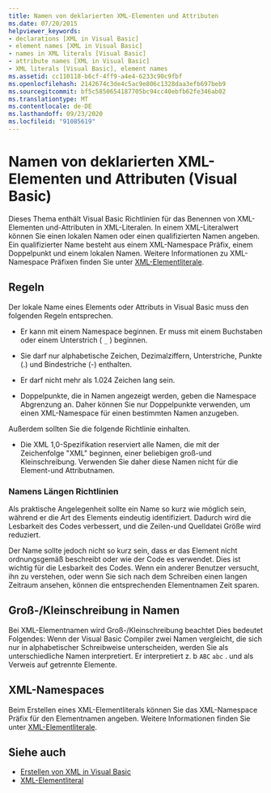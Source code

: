 ```yaml
---
title: Namen von deklarierten XML-Elementen und Attributen
ms.date: 07/20/2015
helpviewer_keywords:
- declarations [XML in Visual Basic]
- element names [XML in Visual Basic]
- names in XML literals [Visual Basic]
- attribute names [XML in Visual Basic]
- XML literals [Visual Basic], element names
ms.assetid: cc110118-b6cf-4ff9-a4e4-6233c90c9fbf
ms.openlocfilehash: 2142674c3de4c5ac9e806c1328daa3efb697beb9
ms.sourcegitcommit: bf5c5850654187705bc94cc40ebfb62fe346ab02
ms.translationtype: MT
ms.contentlocale: de-DE
ms.lasthandoff: 09/23/2020
ms.locfileid: "91085619"
---
```

# <a name="names-of-declared-xml-elements-and-attributes-visual-basic"></a>Namen von deklarierten XML-Elementen und Attributen (Visual Basic)

Dieses Thema enthält Visual Basic Richtlinien für das Benennen von XML-Elementen und-Attributen in XML-Literalen.  In einem XML-Literalwert können Sie einen lokalen Namen oder einen qualifizierten Namen angeben. Ein qualifizierter Name besteht aus einem XML-Namespace Präfix, einem Doppelpunkt und einem lokalen Namen. Weitere Informationen zu XML-Namespace Präfixen finden Sie unter [XML-Elementliterale](../../../language-reference/xml-literals/xml-element-literal.md).  
  
## <a name="rules"></a>Regeln  

 Der lokale Name eines Elements oder Attributs in Visual Basic muss den folgenden Regeln entsprechen.  
  
- Er kann mit einem Namespace beginnen. Er muss mit einem Buchstaben oder einem Unterstrich ( `_` ) beginnen.  
  
- Sie darf nur alphabetische Zeichen, Dezimalziffern, Unterstriche, Punkte (.) und Bindestriche (-) enthalten.  
  
- Er darf nicht mehr als 1.024 Zeichen lang sein.  
  
- Doppelpunkte, die in Namen angezeigt werden, geben die Namespace Abgrenzung an. Daher können Sie nur Doppelpunkte verwenden, um einen XML-Namespace für einen bestimmten Namen anzugeben.  
  
 Außerdem sollten Sie die folgende Richtlinie einhalten.  
  
- Die XML 1,0-Spezifikation reserviert alle Namen, die mit der Zeichenfolge "XML" beginnen, einer beliebigen groß-und Kleinschreibung. Verwenden Sie daher diese Namen nicht für die Element-und Attributnamen.  
  
### <a name="name-length-guidelines"></a>Namens Längen Richtlinien  

 Als praktische Angelegenheit sollte ein Name so kurz wie möglich sein, während er die Art des Elements eindeutig identifiziert. Dadurch wird die Lesbarkeit des Codes verbessert, und die Zeilen-und Quelldatei Größe wird reduziert.  
  
 Der Name sollte jedoch nicht so kurz sein, dass er das Element nicht ordnungsgemäß beschreibt oder wie der Code es verwendet. Dies ist wichtig für die Lesbarkeit des Codes. Wenn ein anderer Benutzer versucht, ihn zu verstehen, oder wenn Sie sich nach dem Schreiben einen langen Zeitraum ansehen, können die entsprechenden Elementnamen Zeit sparen.  
  
## <a name="case-sensitivity-in-names"></a>Groß-/Kleinschreibung in Namen  

 Bei XML-Elementnamen wird Groß-/Kleinschreibung beachtet Dies bedeutet Folgendes: Wenn der Visual Basic Compiler zwei Namen vergleicht, die sich nur in alphabetischer Schreibweise unterscheiden, werden Sie als unterschiedliche Namen interpretiert. Er interpretiert z. b `ABC` `abc` . und als Verweis auf getrennte Elemente.  
  
## <a name="xml-namespaces"></a>XML-Namespaces  

 Beim Erstellen eines XML-Elementliterals können Sie das XML-Namespace Präfix für den Elementnamen angeben. Weitere Informationen finden Sie unter [XML-Elementliterale](../../../language-reference/xml-literals/xml-element-literal.md).  
  
## <a name="see-also"></a>Siehe auch

- [Erstellen von XML in Visual Basic](creating-xml.md)
- [XML-Elementliteral](../../../language-reference/xml-literals/xml-element-literal.md)
